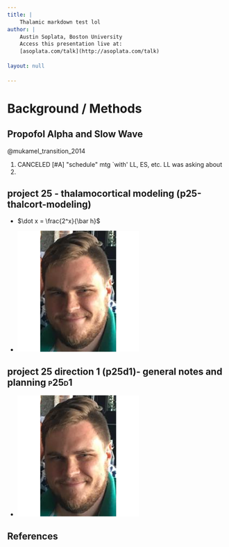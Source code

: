 ```yaml
---
title: |
    Thalamic markdown test lol
author: |
    Austin Soplata, Boston University
    Access this presentation live at:
    [asoplata.com/talk](http://asoplata.com/talk)

layout: null

---
```


<style>
.reveal h1,
.reveal h2,
.reveal h3,
.reveal h4,
.reveal h5,
.reveal h6 {
  text-transform: none;
}

.reveal section img { background:none; border:none; box-shadow:none; }
</style>

# Background / Methods

## Propofol Alpha and Slow Wave

@mukamel_transition_2014




1.  CANCELED \[\#A\] "schedule" mtg `with' LL, ES, etc. LL was asking about
2. 


## project 25 - thalamocortical modeling (p25-thalcort-modeling)

- $\dot x = \frac{2^x}{\bar h}$

- ![pic](figures/661173.png)

## project 25 direction 1 (p25d1)- general notes and planning <span class="smallcaps">p25d1</span>

- ![pic](figures/661173.png)

## References
